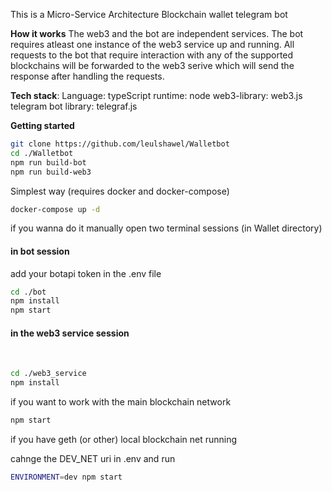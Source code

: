 This is a Micro-Service Architecture Blockchain wallet telegram bot

**How it works**
  The web3 and the bot are independent services. The bot requires atleast one instance of the web3 service up and running.
  All requests to the bot that require interaction with any of the supported blockchains will be forwarded to the web3 serive
  which will send the response after handling the requests.


**Tech stack**:
  Language: typeScript
  runtime: node
  web3-library: web3.js
  telegram bot library: telegraf.js

**Getting started**

```sh
git clone https://github.com/leulshawel/Walletbot
cd ./Walletbot
npm run build-bot
npm run build-web3
```

Simplest way (requires docker and docker-compose)

```sh
docker-compose up -d
```

if you wanna do it manually 
open two terminal sessions (in Wallet directory)

<h4>in bot session</h4>
add your botapi token in the .env file

```sh
cd ./bot
npm install
npm start
```

<h4>in the web3 service session</h4><br>

```sh
cd ./web3_service
npm install
```

if you want to work with the main blockchain network

```sh
npm start
```
if you have geth (or other) local blockchain net running

cahnge the DEV_NET uri in .env and run
```sh
ENVIRONMENT=dev npm start
```
